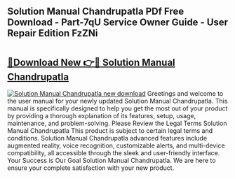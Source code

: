 ## Solution Manual Chandrupatla PDf Free Download - Part-7qU Service Owner Guide - User Repair Edition FzZNi

# <h2><a href="http://bc87243.oget.top/?id=Solution+Manual+Chandrupatla">🔗Download New 👉🔴 Solution Manual Chandrupatla</a></h2>

[![Solution Manual Chandrupatla new download](https://i.imgur.com/5g1atiW.png)](http://bc87243.oget.top/?id=Solution+Manual+Chandrupatla)
Greetings and welcome to the user manual for your newly updated Solution Manual Chandrupatla. This manual is specifically designed to help you get the most out of your product by providing a thorough explanation of its features, setup, usage, maintenance, and problem-solving. Please Review the Legal Terms Solution Manual Chandrupatla This product is subject to certain legal terms and conditions. Solution Manual Chandrupatla advanced features include augmented reality, voice recognition, customizable alerts, and multi-device compatibility, all accessible through the sleek and user-friendly interface. Your Success is Our Goal Solution Manual Chandrupatla. We are here to ensure your complete satisfaction with your new product.
